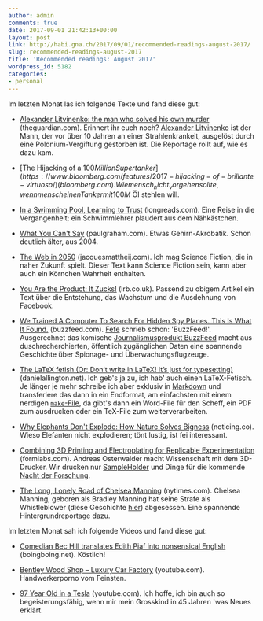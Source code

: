 ```yaml
---
author: admin
comments: true
date: 2017-09-01 21:42:13+00:00
layout: post
link: http://habi.gna.ch/2017/09/01/recommended-readings-august-2017/
slug: recommended-readings-august-2017
title: 'Recommended readings: August 2017'
wordpress_id: 5182
categories:
- personal
---
```


Im letzten Monat las ich folgende Texte und fand diese gut:





  * [Alexander Litvinenko: the man who solved his own murder](https://www.theguardian.com/world/2016/jan/19/alexander-litvinenko-the-man-who-solved-his-own-murder) (theguardian.com). Erinnert ihr euch noch? [Alexander Litvinenko](https://de.wikipedia.org/wiki/Alexander_Walterowitsch_Litwinenko) ist der Mann, der vor über 10 Jahren an einer Strahlenkrankeit, ausgelöst durch eine Polonium-Vergiftung gestorben ist. Die Reportage rollt auf, wie es dazu kam.


  * [The Hijacking of a $100 Million Supertanker](https://www.bloomberg.com/features/2017-hijacking-of-brillante-virtuoso/) (bloomberg.com). Wie mensch _nicht_ vorgehen sollte, wenn mensch einen Tanker mit 100 M$ Öl stehlen will.


  * [In a Swimming Pool, Learning to Trust](https://longreads.com/2017/08/21/in-a-swimming-pool-learning-to-trust/) (longreads.com). Eine Reise in die Vergangenheit; ein Schwimmlehrer plaudert aus dem Nähkästchen.


  * [What You Can't Say](http://www.paulgraham.com/say.html) (paulgraham.com). Etwas Gehirn-Akrobatik. Schon deutlich älter, aus 2004.


  * [The Web in 2050](https://jacquesmattheij.com/the-web-in-2050) (jacquesmattheij.com). Ich mag Science Fiction, die in naher Zukunft spielt. Dieser Text kann Science Fiction sein, kann aber auch ein Körnchen Wahrheit enthalten.


  * [You Are the Product: It Zucks!](https://www.lrb.co.uk/v39/n16/john-lanchester/you-are-the-product) (lrb.co.uk). Passend zu obigem Artikel ein Text über die Entstehung, das Wachstum und die Ausdehnung von Facebook.


  * [We Trained A Computer To Search For Hidden Spy Planes. This Is What It Found.](https://www.buzzfeed.com/peteraldhous/hidden-spy-planes) (buzzfeed.com). [Fefe](https://blog.fefe.de/?ts=a774d01d) schrieb schon: 'BuzzFeed!'. Ausgerechnet das komische [Journalismusprodukt BuzzFeed](https://de.wikipedia.org/wiki/BuzzFeed) macht aus duschrecherchierten, öffentlich zugänglichen Daten eine spannende Geschichte über Spionage- und Überwachungsflugzeuge.


  * [The LaTeX fetish (Or: Don’t write in LaTeX! It’s just for typesetting)](http://www.danielallington.net/2016/09/the-latex-fetish/) (danielallington.net). Ich geb's ja zu, ich hab' auch einen LaTeX-Fetisch. Je länger je mehr schreibe ich aber exklusiv in [Markdown](https://de.wikipedia.org/wiki/Markdown) und transferiere das dann in ein Endformat, am einfachsten mit einem nerdigen [`make`-File](https://gist.github.com/habi/33ac11302444dd13cfe93c220ecf5cbd), da gibt's dann ein Word-File für den Scheff, ein PDF zum ausdrucken oder ein TeX-File zum weiterverarbeiten.


  * [Why Elephants Don't Explode: How Nature Solves Bigness](http://noticing.co/on-size-and-metabolism/) (noticing.co). Wieso Elefanten nicht explodieren; tönt lustig, ist fei interessant.


  * [Combining 3D Printing and Electroplating for Replicable Experimentation](https://formlabs.com/blog/combining-3D-printing-and-electroplating-for-replicable-experimentation/) (formlabs.com). Andreas Osterwalder macht Wissenschaft mit dem 3D-Drucker. Wir drucken nur [SampleHolder](https://github.com/habi/openscad) und Dinge für die kommende [Nacht der Forschung](http://ndfprogramm.unibe.ch/veranstaltungen.php?ort=1&kinder=2&zeit=16&themen=2&format=1).


  * [The Long, Lonely Road of Chelsea Manning](https://www.nytimes.com/2017/06/12/magazine/the-long-lonely-road-of-chelsea-manning.html) (nytimes.com). Chelsea Manning, geboren als Bradley Manning hat seine Strafe als Whistleblower (diese Geschichte [hier](https://en.wikipedia.org/wiki/Iraq_War_documents_leak)) abgesessen. Eine spannende Hintergrundreportage dazu.



Im letzten Monat sah ich folgende Videos und fand diese gut:



  * [Comedian Bec Hill translates Edith Piaf into nonsensical English](https://boingboing.net/2017/07/24/comedian-bec-hill-translates-e.html) (boingboing.net). Köstlich!


  * [Bentley Wood Shop – Luxury Car Factory](https://www.youtube.com/watch?v=SB8dAqwGDsg) (youtube.com). Handwerkerporno vom Feinsten.


  * [97 Year Old in a Tesla](https://www.youtube.com/watch?v=t6Nw6xp0NfM) (youtube.com). Ich hoffe, ich bin auch so begeisterungsfähig, wenn mir mein Grosskind in 45 Jahren 'was Neues erklärt.


